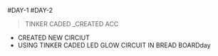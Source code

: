 #DAY-1 
#DAY-2
>TINKER CADED
_CREATED ACC
- CREATED NEW CIRCIUT
- USING TINKER CADED LED GLOW CIRCUIT IN BREAD BOARDday
